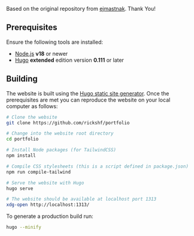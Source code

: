Based on the original repository from [ejmastnak](https://github.com/ejmastnak/ejmastnak.com). Thank You!




## Prerequisites

Ensure the following tools are installed:

- [Node.js](https://nodejs.org/) **v18** or newer
- [Hugo](https://gohugo.io/) **extended** edition version **0.111** or later

## Building

The website is built using the [Hugo static site generator](https://gohugo.io/). Once the prerequisites are met you can reproduce the website on your local computer as follows:

```bash
# Clone the website
git clone https://github.com/rickshf/portfolio

# Change into the website root directory
cd portfolio

# Install Node packages (for TailwindCSS)
npm install

# Compile CSS stylesheets (this is a script defined in package.json)
npm run compile-tailwind

# Serve the website with Hugo
hugo serve

# The website should be available at localhost port 1313
xdg-open http://localhost:1313/
```

To generate a production build run:

```bash
hugo --minify
```

